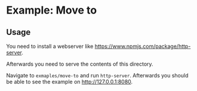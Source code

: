 # Example: Move to

## Usage

You need to install a webserver like https://www.npmjs.com/package/http-server.

Afterwards you need to serve the contents of this directory.

Navigate to `exmaples/move-to` and run `http-server`. Afterwards you should be able to see the example on http://127.0.0.1:8080.
